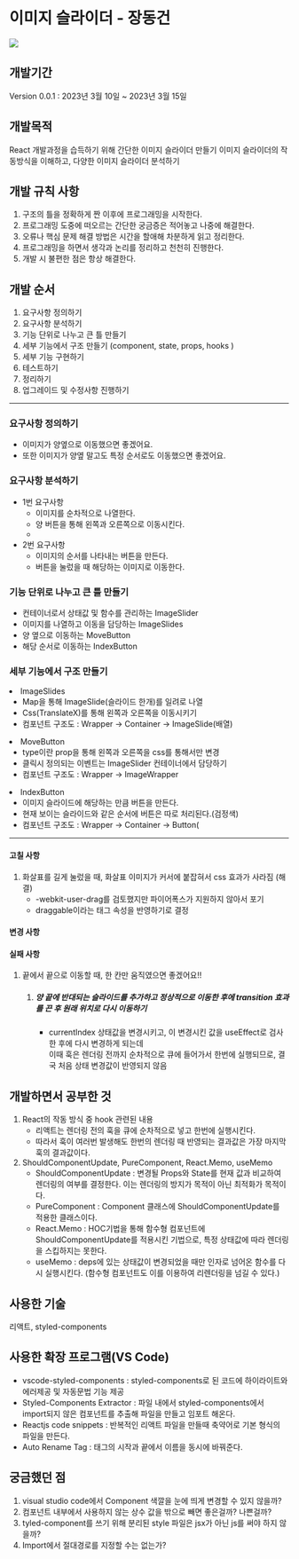 <h1> 이미지 슬라이더 - 장동건 </h1>
 <img src="https://user-images.githubusercontent.com/122195454/225484144-d5350982-a680-4d39-b9e5-26a18a30fe28.gif" />
 <h2> 개발기간 </h2>
 Version 0.0.1 : 2023년 3월 10일 ~ 2023년 3월 15일
 
 <h2> 개발목적 </h2>
 React 개발과정을 습득하기 위해 간단한 이미지 슬라이더 만들기
 이미지 슬라이더의 작동방식을 이해하고, 다양한 이미지 슬라이더 분석하기 
 
 <h2> 개발 규칙 사항 </h2>
 <ol>
  <li> 구조의 틀을 정확하게 짠 이후에 프로그래밍을 시작한다. </li>
  <li> 프로그래밍 도중에 떠오르는 간단한 궁금증은 적어놓고 나중에 해결한다. </li>
  <li> 오류나 핵심 문제 해결 방법은 시간을 할애해 차분하게 읽고 정리한다. </li>
  <li> 프로그래밍을 하면서 생각과 논리를 정리하고 천천히 진행한다. </li>
  <li> 개발 시 불편한 점은 항상 해결한다. </li>
 </ol>
 
 <h2> 개발 순서 </h1>
  <ol>
   <li> 요구사항 정의하기 </li>
   <li> 요구사항 분석하기 </li>
   <li> 기능 단위로 나누고 큰 틀 만들기 </li>
   <li> 세부 기능에서 구조 만들기 (component, state, props, hooks ) </li>
   <li> 세부 기능 구현하기 </li>
   <li> 테스트하기 </li> 
   <li> 정리하기 </li>
   <li> 업그레이드 및 수정사항 진행하기 </li>
  </ol> 
 
 <hr />
 <h3> 요구사항 정의하기 </h3>
  <ul>
   <li> 이미지가 양옆으로 이동했으면 좋겠어요. </li>
   <li> 또한 이미지가 양옆 말고도 특정 순서로도 이동했으면 좋겠어요. </li>
  </ul>
  
 <h3> 요구사항 분석하기 </h3>
  <ul>
   <li> 1번 요구사항
    <ul>
     <li> 이미지를 순차적으로 나열한다. </li>
     <li> 양 버튼을 통해 왼쪽과 오른쪽으로 이동시킨다. <li>
    </ul>
   </li>
   <li> 2번 요구사항
    <ul>
     <li> 이미지의 순서를 나타내는 버튼을 만든다. </li>
     <li> 버튼을 눌렀을 때 해당하는 이미지로 이동한다. </li>
    </ul>
   </li>
  </ul>
  
  <h3> 기능 단위로 나누고 큰 틀 만들기 </h3>
   <ul>
    <li> 컨테이너로서 상태값 및 함수를 관리하는 ImageSlider </li>
    <li> 이미지를 나열하고 이동을 담당하는 ImageSlides </li>
    <li> 양 옆으로 이동하는 MoveButton </li>
    <li> 해당 순서로 이동하는 IndexButton </li>
   </ul>
   
   <h3> 세부 기능에서 구조 만들기 </h3>
     <li> ImageSlides
      <ul>
       <li> Map을 통해 ImageSlide(슬라이드 한개)를 일려로 나열 </li>
       <li> Css(TranslateX)를 통해 왼쪽과 오른쪽을 이동시키기 </li>
       <li> 컴포넌트 구조도 : Wrapper -> Container -> ImageSlide(배열) </li>
      </ul>
     </li>
     <li> MoveButton
      <ul>
       <li> type이란 prop을 통해 왼쪽과 오른쪽을 css를 통해서만 변경  </li>
       <li> 클릭시 정의되는 이벤트는 ImageSlider 컨테이너에서 담당하기 </li>
       <li> 컴포넌트 구조도 : Wrapper -> ImageWrapper </li>
      </ul>
     </li>
     <li> IndexButton
      <ul>
       <li> 이미지 슬라이드에 해당하는 만큼 버튼을 만든다.  </li>
       <li> 현재 보이는 슬라이드와 같은 순서에 버튼은 따로 처리된다.(검정색) </li>
       <li> 컴포넌트 구조도 : Wrapper -> Container -> Button( </li>
      </ul>
     </li> 
 <hr/>

 <h4> 고칠 사항 </h4>
  <ol>
   <li> 화살표를 길게 눌렀을 때, 화살표 이미지가 커서에 붙잡혀서 css 효과가 사라짐 (해결)
    <ul>
     <li>-webkit-user-drag를 검토했지만 파이어폭스가 지원하지 않아서 포기</li>
     <li>draggable이라는 태그 속성을 반영하기로 결정</li>
    </ul>
   </li>
  </ol>
  
  <h4> 변경 사항 </h4>
  <ol>
   
  </ol>
  
  <h4> 실패 사항 </h4>
  <ol>
   <li> 끝에서 끝으로 이동할 때, 한 칸만 움직였으면 좋겠어요!!
    <ol>
     <li> <h5>양 끝에 반대되는 슬라이드를 추가하고 정상적으로 이동한 후에 transition 효과를 끈 후 원래 위치로 다시 이동하기</h5> 
       <ul>
        <li>
          currentIndex 상태값을 변경시키고, 이 변경시킨 값을 useEffect로 검사한 후에 다시 변경하게 되는데 <br />
          이때 훅은 렌더링 전까지 순차적으로 큐에 들어가서 한번에 실행되므로, 결국 처음 상태 변경값이 반영되지 않음
         </li>
       </ul>
     </li>
    </ol>
   </li>
  </ol>

 <h2> 개발하면서 공부한 것 </h2>
  <ol>
   <li> React의 작동 방식 중 hook 관련된 내용 
    <ul>
     <li>리액트는 렌더링 전의 훅을 큐에 순차적으로 넣고 한번에 실행시킨다.</li>
     <li>따라서 훅이 여러번 발생해도 한번의 렌더링 때 반영되는 결과값은 가장 마지막 훅의 결과값이다. </li>
    </ul>
   </li>
   <li> ShouldComponentUpdate, PureComponent, React.Memo, useMemo
    <ul>
     <li>ShouldComponentUpdate : 변경될 Props와 State를 현재 값과 비교하여 렌더링의 여부를 결정한다. 이는 렌더링의 방지가 목적이 아닌 최적화가 목적이다.</li>
     <li>PureComponent : Component 클래스에 ShouldComponentUpdate를 적용한 클래스이다. </li>
     <li>React.Memo : HOC기법을 통해 함수형 컴포넌트에 ShouldComponentUpdate를 적용시킨 기법으로, 특정 상태값에 따라 렌더링을 스킵하지는 못한다. </li>
     <li>useMemo : deps에 있는 상태값이 변경되었을 때만 인자로 넘어온 함수를 다시 실행시킨다. (함수형 컴포넌트도 이를 이용하여 리렌더링을 넘길 수 있다.) </li>
  </ol>
  
  <h2> 사용한 기술 </h2>
 리액트, styled-components
 
 <h2> 사용한 확장 프로그램(VS Code) </h2>
 <ul>
  <li> vscode-styled-components : styled-components로 된 코드에 하이라이트와 에러제공 및 자동문법 기능 제공</li>
  <li> Styled-Components Extractor : 파일 내에서 styled-components에서 import되지 않은 컴포넌트를 추출해 파일을 만들고 임포트 해온다. </li>
  <li> Reactjs code snippets : 반복적인 리액트 파일을 만들때 축약어로 기본 형식의 파일을 만든다. </li>
  <li> Auto Rename Tag : 태그의 시작과 끝에서 이름을 동시에 바꿔준다. </li>
 </ul>
 
 <h2> 궁금했던 점 </h2>
 <ol>
  <li> visual studio code에서 Component 색깔을 눈에 띄게 변경할 수 있지 않을까? </li>
  <li> 컴포넌트 내부에서 사용하지 않는 상수 값을 밖으로 빼면 좋은걸까? 나쁜걸까? </li>
  <li> tyled-component를 쓰기 위해 분리된 style 파일은 jsx가 아닌 js를 써야 하지 않을까? </li>
  <li> Import에서 절대경로를 지정할 수는 없는가? </li>
 </ol>
